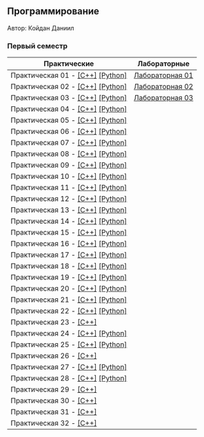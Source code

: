 ## Программирование

Автор: Койдан Даниил


### Первый семестр

| Практические | Лабораторные |
|--------------|--------------|
| Практическая 01 - [[С++]](./Practice/01/C++/01/ConsoleApplication1.cpp) [[Python]](./Practice/01/Python/01.py) |  [Лабораторная 01](./Lab/01/ReadMe.md) |
| Практическая 02 - [[С++]](./Practice/02/C++/02/02.cpp) [[Python]](./Practice/02/Python/02.py) |  [Лабораторная 02](./Lab/02/README.md) |
| Практическая 03 - [[С++]](./Practice/03/C++/03/03.cpp) [[Python]](./Practice/03/Python/03.py) |  [Лабораторная 03](./Lab/03/READme.md) |
| Практическая 04 - [[С++]](./Practice/04/C++/04/04.cpp) [[Python]](./Practice/04/Python/04.py) | |
| Практическая 05 - [[С++]](./Practice/05/C++/05/05.cpp) [[Python]](./Practice/05/Python/05.py) | |
| Практическая 06 - [[С++]](./Practice/06/C++/06/06.cpp) [[Python]](./Practice/06/Python/06.py) | |
| Практическая 07 - [[С++]](./Practice/07/C++/07/07.cpp) [[Python]](./Practice/07/Python/07.py) | |
| Практическая 08 - [[С++]](./Practice/08/C++/08/08.cpp) [[Python]](./Practice/08/Python/08.py) | |
| Практическая 09 - [[С++]](./Practice/09/C++/09/09.cpp) [[Python]](./Practice/09/Python/09.py) | |
| Практическая 10 - [[С++]](./Practice/10/C++/10/10.cpp) [[Python]](./Practice/10/Python/10.py) | |
| Практическая 11 - [[С++]](./Practice/11/C++/11/11.cpp) [[Python]](./Practice/11/Python/11.py) | |
| Практическая 12 - [[С++]](./Practice/12/C++/12/12.cpp) [[Python]](./Practice/12/Python/12.py) | |
| Практическая 13 - [[С++]](./Practice/13/C++/13/13.cpp) [[Python]](./Practice/13/Python/13.py) | |
| Практическая 14 - [[С++]](./Practice/14/C++/14/14.cpp) [[Python]](./Practice/14/Python/14.py) | |
| Практическая 15 - [[С++]](./Practice/15/C++/15/15.cpp) [[Python]](./Practice/15/Python/15.py) | |
| Практическая 16 - [[С++]](./Practice/16/C++/16/16.cpp) [[Python]](./Practice/16/Python/16.py) | |
| Практическая 17 - [[С++]](./Practice/17/C++/17/17.cpp) [[Python]](./Practice/17/Python/17.py) | |
| Практическая 18 - [[С++]](./Practice/18/C++/18/18.cpp) [[Python]](./Practice/18/Python/18.py) | |
| Практическая 19 - [[С++]](./Practice/19/C++/19/19.cpp) [[Python]](./Practice/19/Python/19.py) | |
| Практическая 20 - [[С++]](./Practice/20/C++/20/20.cpp) [[Python]](./Practice/20/Python/20.py) | |
| Практическая 21 - [[С++]](./Practice/21/C++/21/21.cpp) [[Python]](./Practice/21/Python/21.py) | |
| Практическая 22 - [[С++]](./Practice/22/C++/22/22.cpp) [[Python]](./Practice/22/Python/22.py) | |
| Практическая 23 - [[С++]](./Practice/23/C++/23/23.cpp) | |
| Практическая 24 - [[С++]](./Practice/24/C++/ConsoleApplication1/ConsoleApplication1/ConsoleApplication1.cpp) [[Python]](./Practice/24/Python/24.py) | |
| Практическая 25 - [[С++]](./Practice/25/C++/25/25.cpp) [[Python]](./Practice/25/Python/25.py) | |
| Практическая 26 - [[С++]](./Practice/26/C++/26/26.cpp) | |
| Практическая 27 - [[С++]](./Practice/27/C++/27/27.cpp) [[Python]](./Practice/27/Python/27.py) | |
| Практическая 28 - [[С++]](./Practice/28/C++/28/28.cpp) [[Python]](./Practice/28/Python/28.py) | |
| Практическая 29 - [[С++]](./Practice/29/C++/29/29.cpp) | |
| Практическая 30 - [[С++]](./Practice/30/C++/30/30.cpp) | |
| Практическая 31 - [[С++]](./Practice/31/C++/31/31.cpp) | |
| Практическая 32 - [[С++]](./Practice/32/C++/32/32.cpp) | |